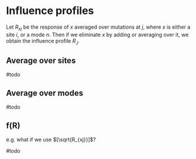 # Influence profiles

Let $R_{xj}$ be the response of $x$ averaged over  mutations at $j$, where $x$ is either a site $i$, or a mode $n$. Then if we eliminate $x$ by adding or averaging over it, we obtain the influence profile $R_{.j}$.



## Average over sites

#todo 

## Average over modes

#todo

## f(R)

e.g. what if we use $[\sqrt{R_{xj}}]$?

#todo